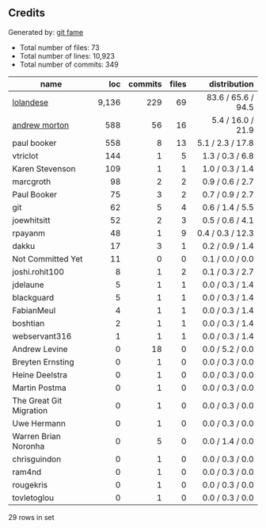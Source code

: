 ## Credits

Generated by: [git fame](https://github.com/oleander/git-fame-rb)

- Total number of files: 73
- Total number of lines: 10,923
- Total number of commits: 349

| name                    | loc   | commits | files | distribution       |
| ----------------------- | -----:| -------:| -----:| ------------------:|
| [lolandese](https://github.com/lolandese)               | 9,136 | 229     | 69    | 83.6 / 65.6 / 94.5 |
| [andrew morton](https://github.com/drewish)           | 588   | 56      | 16    | 5.4 / 16.0 / 21.9  |
| paul booker             | 558   | 8       | 13    | 5.1 / 2.3 / 17.8   |
| vtriclot                | 144   | 1       | 5     | 1.3 / 0.3 / 6.8    |
| Karen Stevenson         | 109   | 1       | 1     | 1.0 / 0.3 / 1.4    |
| marcgroth               | 98    | 2       | 2     | 0.9 / 0.6 / 2.7    |
| Paul Booker             | 75    | 3       | 2     | 0.7 / 0.9 / 2.7    |
| git                     | 62    | 5       | 4     | 0.6 / 1.4 / 5.5    |
| joewhitsitt             | 52    | 2       | 3     | 0.5 / 0.6 / 4.1    |
| rpayanm                 | 48    | 1       | 9     | 0.4 / 0.3 / 12.3   |
| dakku                   | 17    | 3       | 1     | 0.2 / 0.9 / 1.4    |
| Not Committed Yet       | 11    | 0       | 0     | 0.1 / 0.0 / 0.0    |
| joshi.rohit100          | 8     | 1       | 2     | 0.1 / 0.3 / 2.7    |
| jdelaune                | 5     | 1       | 1     | 0.0 / 0.3 / 1.4    |
| blackguard              | 5     | 1       | 1     | 0.0 / 0.3 / 1.4    |
| FabianMeul              | 4     | 1       | 1     | 0.0 / 0.3 / 1.4    |
| boshtian                | 2     | 1       | 1     | 0.0 / 0.3 / 1.4    |
| webservant316           | 1     | 1       | 1     | 0.0 / 0.3 / 1.4    |
| Andrew Levine           | 0     | 18      | 0     | 0.0 / 5.2 / 0.0    |
| Breyten Ernsting        | 0     | 1       | 0     | 0.0 / 0.3 / 0.0    |
| Heine Deelstra          | 0     | 1       | 0     | 0.0 / 0.3 / 0.0    |
| Martin Postma           | 0     | 1       | 0     | 0.0 / 0.3 / 0.0    |
| The Great Git Migration | 0     | 1       | 0     | 0.0 / 0.3 / 0.0    |
| Uwe Hermann             | 0     | 1       | 0     | 0.0 / 0.3 / 0.0    |
| Warren Brian Noronha    | 0     | 5       | 0     | 0.0 / 1.4 / 0.0    |
| chrisguindon            | 0     | 1       | 0     | 0.0 / 0.3 / 0.0    |
| ram4nd                  | 0     | 1       | 0     | 0.0 / 0.3 / 0.0    |
| rougekris               | 0     | 1       | 0     | 0.0 / 0.3 / 0.0    |
| tovletoglou             | 0     | 1       | 0     | 0.0 / 0.3 / 0.0    |

29 rows in set
